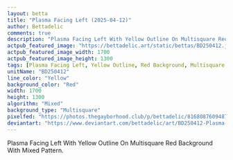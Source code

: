 ```yaml
---
layout: betta
title: "Plasma Facing Left (2025-04-12)"
author: Bettadelic
comments: true
description: "Plasma Facing Left With Yellow Outline On Multisquare Red Background With Mixed Pattern."
actpub_featured_image: "https://bettadelic.art/static/bettas/BD250412.jpg"
actpub_featured_image_width: 1700
actpub_featured_image_height: 1300
tags: [Plasma Facing Left, Yellow Outline, Red Background, Multisquare Background Pattern, Mixed Pattern, April 2025]
unitName: "BD250412"
line_color: "Yellow"
background_color: "Red"
width: 1700
height: 1300
algorithm: "Mixed"
background_type: "Multisquare"
pixelfed: "https://photos.thegayborhood.club/p/bettadelic/816808760948716947"
deviantart: "https://www.deviantart.com/bettadelic/art/BD250412-Plasma-Facing-Left-2025-04-12-1182476051"
---
```


Plasma Facing Left With Yellow Outline On Multisquare Red Background With Mixed Pattern.
